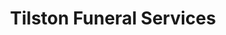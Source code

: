 ---
title: "Tilston Funeral Services"
url: /ruabon/tilston-funeral-services/
shop: funeral directors
---